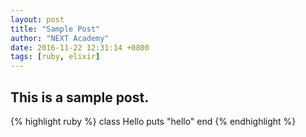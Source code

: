 ```yaml
---
layout: post
title: "Sample Post"
author: "NEXT Academy"
date: 2016-11-22 12:31:14 +0800
tags: [ruby, elixir]
---
```


## This is a sample post.

{% highlight ruby %}
class Hello
  puts "hello"
end
{% endhighlight %}
